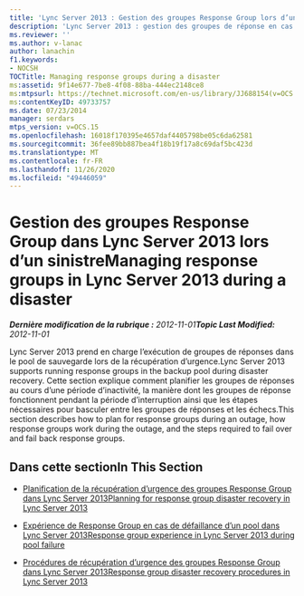 ```yaml
---
title: 'Lync Server 2013 : Gestion des groupes Response Group lors d’un sinistre'
description: 'Lync Server 2013 : gestion des groupes de réponse en cas de sinistre.'
ms.reviewer: ''
ms.author: v-lanac
author: lanachin
f1.keywords:
- NOCSH
TOCTitle: Managing response groups during a disaster
ms:assetid: 9f14e677-7be8-4f08-88ba-444ec2148ce8
ms:mtpsurl: https://technet.microsoft.com/en-us/library/JJ688154(v=OCS.15)
ms:contentKeyID: 49733757
ms.date: 07/23/2014
manager: serdars
mtps_version: v=OCS.15
ms.openlocfilehash: 16018f170395e4657daf4405798be05c6da62581
ms.sourcegitcommit: 36fee89bb887bea4f18b19f17a8c69daf5bc423d
ms.translationtype: MT
ms.contentlocale: fr-FR
ms.lasthandoff: 11/26/2020
ms.locfileid: "49446059"
---
```

# <a name="managing-response-groups-in-lync-server-2013-during-a-disaster"></a><span data-ttu-id="9914d-103">Gestion des groupes Response Group dans Lync Server 2013 lors d’un sinistre</span><span class="sxs-lookup"><span data-stu-id="9914d-103">Managing response groups in Lync Server 2013 during a disaster</span></span>

<div data-xmlns="http://www.w3.org/1999/xhtml">

<div class="topic" data-xmlns="http://www.w3.org/1999/xhtml" data-msxsl="urn:schemas-microsoft-com:xslt" data-cs="https://msdn.microsoft.com/">

<div data-asp="https://msdn2.microsoft.com/asp">



</div>

<div id="mainSection">

<div id="mainBody"><span data-ttu-id="9914d-104">

<span> </span></span><span class="sxs-lookup"><span data-stu-id="9914d-104">

<span> </span></span></span>

<span data-ttu-id="9914d-105">_**Dernière modification de la rubrique :** 2012-11-01_</span><span class="sxs-lookup"><span data-stu-id="9914d-105">_**Topic Last Modified:** 2012-11-01_</span></span>

<span data-ttu-id="9914d-106">Lync Server 2013 prend en charge l’exécution de groupes de réponses dans le pool de sauvegarde lors de la récupération d’urgence.</span><span class="sxs-lookup"><span data-stu-id="9914d-106">Lync Server 2013 supports running response groups in the backup pool during disaster recovery.</span></span> <span data-ttu-id="9914d-107">Cette section explique comment planifier les groupes de réponses au cours d’une période d’inactivité, la manière dont les groupes de réponse fonctionnent pendant la période d’interruption ainsi que les étapes nécessaires pour basculer entre les groupes de réponses et les échecs.</span><span class="sxs-lookup"><span data-stu-id="9914d-107">This section describes how to plan for response groups during an outage, how response groups work during the outage, and the steps required to fail over and fail back response groups.</span></span>

<div>

## <a name="in-this-section"></a><span data-ttu-id="9914d-108">Dans cette section</span><span class="sxs-lookup"><span data-stu-id="9914d-108">In This Section</span></span>

  - [<span data-ttu-id="9914d-109">Planification de la récupération d’urgence des groupes Response Group dans Lync Server 2013</span><span class="sxs-lookup"><span data-stu-id="9914d-109">Planning for response group disaster recovery in Lync Server 2013</span></span>](lync-server-2013-planning-for-response-group-disaster-recovery.md)

  - [<span data-ttu-id="9914d-110">Expérience de Response Group en cas de défaillance d’un pool dans Lync Server 2013</span><span class="sxs-lookup"><span data-stu-id="9914d-110">Response group experience in Lync Server 2013 during pool failure</span></span>](lync-server-2013-response-group-experience-during-pool-failure.md)

  - [<span data-ttu-id="9914d-111">Procédures de récupération d’urgence des groupes Response Group dans Lync Server 2013</span><span class="sxs-lookup"><span data-stu-id="9914d-111">Response group disaster recovery procedures in Lync Server 2013</span></span>](lync-server-2013-response-group-disaster-recovery-procedures.md)

<span data-ttu-id="9914d-112"></div>

</div>

<span> </span>

</div>

</div>

</span><span class="sxs-lookup"><span data-stu-id="9914d-112"></div>

</div>

<span> </span>

</div>

</div>

</span></span></div>

